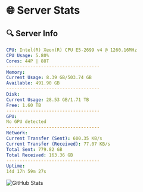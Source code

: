 # 🌐 Server Stats
## 🔍 Server Info
```yaml
CPU: Intel(R) Xeon(R) CPU E5-2699 v4 @ 1260.16MHz
CPU Usage: 5.80%
Cores: 44P | 88T
-----------------------------------
Memory:
Current Usage: 8.39 GB/503.74 GB
Available: 491.90 GB
-----------------------------------
Disk:
Current Usage: 28.53 GB/1.71 TB
Free: 1.60 TB
-----------------------------------
GPU:
No GPU detected
-----------------------------------
Network:
Current Transfer (Sent): 600.35 KB/s
Current Transfer (Received): 77.07 KB/s
Total Sent: 779.82 GB
Total Received: 163.36 GB
-----------------------------------
Uptime:
14d 17h 59m 27s
```
![GitHub Stats](https://img.shields.io/badge/Updated-2025-05-04_11:08:15-blue)